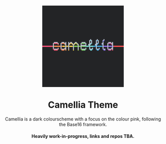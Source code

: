 <p align="center"><img align="center" width="256" height="256" src="https://raw.githubusercontent.com/Base16-Rose/.github/main/assets/camelliaicon.png"></p>
<h1 align="center">Camellia Theme</h1>
<p align="center">Camellia is a dark colourscheme with a focus on the colour pink, following the Base16 framework.</p>
<h4 align="center">Heavily work-in-progress, links and repos TBA.</h4>

